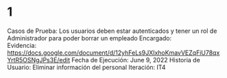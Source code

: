# 1

Casos de Prueba: Los usuarios deben estar autenticados y tener un rol de Administrador para poder borrar un empleado
Encargado:  
Evidencia: https://docs.google.com/document/d/12yhFeLs9JXIxhoKmavVEZqFiU78qxYrtR5OSNgJPs3E/edit
Fecha de Ejecución: June 9, 2022
Historia de Usuario: Eliminar información del personal
Iteración: IT4